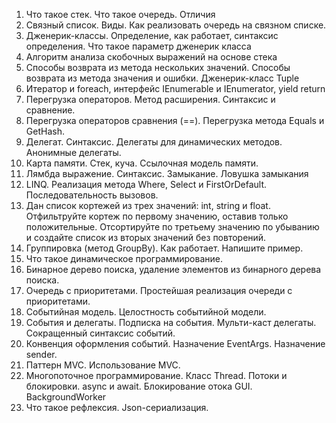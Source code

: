 1. Что такое стек. Что такое очередь. Отличия
1. Связный список. Виды. Как реализовать очередь на связном списке.
1. Дженерик-классы. Определение, как работает, синтаксис определения. Что такое параметр дженерик класса
1. Алгоритм анализа скобочных выражений на основе стека
1. Способы возврата из метода нескольких значений. Способы возврата из метода значения и ошибки. Дженерик-класс Tuple
1. Итератор и foreach, интерфейс IEnumerable и IEnumerator, yield return
1. Перегрузка операторов. Метод расширения. Синтаксис и сравнение.
1. Перегрузка операторов сравнения (==). Перегрузка метода Equals и GetHash.
1. Делегат. Синтаксис. Делегаты для динамических методов. Анонимные делегаты.
1. Карта памяти. Стек, куча. Ссылочная модель памяти.
1. Лямбда выражение. Синтаксис. Замыкание. Ловушка замыкания
1. LINQ. Реализация метода Where, Select и FirstOrDefault. Последовательность вызовов.
1. Дан список кортежей из трех значений: int, string и float. Отфильтруйте кортеж по первому значению, оставив только положительные. Отсортируйте по третьему значению по убыванию и создайте список из вторых значений без повторений.
1. Группировка (метод GroupBy). Как работает. Напишите пример.
1. Что такое динамическое программирование. 
1. Бинарное дерево поиска, удаление элементов из бинарного дерева поиска.
1. Очередь с приоритетами. Простейшая реализация очереди с приоритетами.
1. Событийная модель. Целостность событийной модели. 
1. События и делегаты. Подписка на события. Мульти-каст делегаты. Сокращенный синтаксис событий. 
1. Конвенция оформления событий. Назначение EventArgs. Назначение sender.
1. Паттерн MVC. Использование MVC.
1. Многопоточное программирование. Класс Thread. Потоки и блокировки. async и await. Блокирование отока GUI. BackgroundWorker
1. Что такое рефлексия. Json-сериализация.
